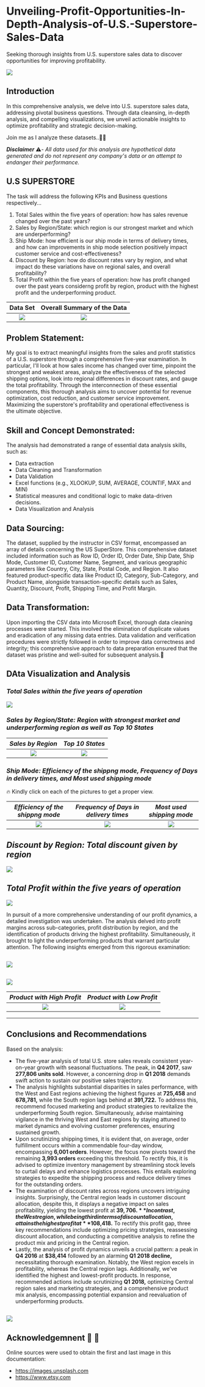# Unveiling-Profit-Opportunities-In-Depth-Analysis-of-U.S.-Superstore-Sales-Data
Seeking thorough insights from U.S. superstore sales data to discover opportunities for improving profitability.

![](USA.jpg)         



## Introduction

In this comprehensive analysis, we delve into U.S. superstore sales data, addressing pivotal business questions. Through data cleansing, in-depth analysis, and compelling visualizations, we unveil actionable insights to optimize profitability and strategic decision-making. 

Join me as I analyze these datasets..🙂😉


_**Disclaimer**_ ⚠️- _All data used for this analysis are hypothetical data generated and do not represent any company's data or an attempt to endanger their performance._

## U.S SUPERSTORE
The task will address the following KPIs and Business questions respectively...
1. Total Sales within the five years of operation: how has sales revenue changed over the past years?
2. Sales by Region/State: which region is our strongest market and which are underperforming?
3. Ship Mode: how efficient is our ship mode in terms of delivery times, and how can improvements in ship mode selection positively impact customer service and cost-effectiveness?
4. Discount by Region: how do discount rates vary by region, and what impact do these variations have on regional sales, and overall profitability?
5. Total Profit within the five years of operation: how has profit changed over the past years considerng profit by region, product with the highest profit and the underperforming product.

**Data Set**                                    |   **Overall Summary of the Data**             
:----------------------------------------------:|:--------------------------------:
![](f2.png)                                     |          ![](f1.png)               

## Problem Statement:

My goal is to extract meaningful insights from the sales and profit statistics of a U.S. superstore through a comprehensive five-year examination. In particular, I'll look at how sales income has changed over time, pinpoint the strongest and weakest areas, analyze the effectiveness of the selected shipping options, look into regional differences in discount rates, and gauge the total profitability. Through the interconnection of these essential components, this thorough analysis aims to uncover potential for revenue optimization, cost reduction, and customer service improvement. Maximizing the superstore's profitability and operational effectiveness is the ultimate objective.


## Skill and Concept Demonstrated:

The analysis had demonstrated a range of essential data analysis skills, such as:
- Data extraction
- Data Cleaning and Transformation
- Data Validation
- Excel functions (e.g., XLOOKUP, SUM, AVERAGE, COUNTIF, MAX and MIN)
- Statistical measures and conditional logic to make data-driven decisions.
- Data Visualization and Analysis

## Data Sourcing:

The dataset, supplied by the instructor in CSV format, encompassed an array of details concerning the US SuperStore. This comprehensive dataset included information such as Row ID, Order ID, Order Date, Ship Date, Ship Mode, Customer ID, Customer Name, Segment, and various geographic parameters like Country, City, State, Postal Code, and Region. It also featured product-specific data like Product ID, Category, Sub-Category, and Product Name, alongside transaction-specific details such as Sales, Quantity, Discount, Profit, Shipping Time, and Profit Margin.


## Data Transformation:

Upon importing the CSV data into Microsoft Excel, thorough data cleaning processes were started. This involved the elimination of duplicate values and eradication of any missing data entries. Data validation and verification procedures were strictly followed in order to improve data correctness and integrity; this comprehensive approach to data preparation ensured that the dataset was pristine and well-suited for subsequent analysis.:muscle:

## DAta Visualization and Analysis

### *Total Sales within the five years of operation*

![](Sales_trend.png)

### *Sales by Region/State: Region with strongest market and underperforming region as well as Top 10 States*

*Sales by Region*                               |   *Top 10 States*                
:----------------------------------------------:|:--------------------------------:
![](Sales_Region.png)                           |      ![](Sale_by_S.png)                 

### *Ship Mode: Efficiency of the shippng mode, Frequency of Days in delivery times, and Most used shipping mode*
:fire: Kindly click on each of the pictures to get a proper view.



*Efficiency of the shippng mode*      |   *Frequency of Days in delivery times*     | *Most used shipping mode*
:------------------------------------:|:-------------------------------------------:|:-------------------------:
![](Shipmod.png)                      |        ![](Frequency_Days.png)              |   ![](Shipmode.png)


## *Discount by Region: Total discount given by region*
![](Discount_Region1.png)  


## *Total Profit within the five years of operation*
![](QuarterlyProfit.png) 

In pursuit of a more comprehensive understanding of our profit dynamics, a detailed investigation was undertaken. The analysis delved into profit margins across sub-categories, profit distribution by region, and the identification of products driving the highest profitability. Simultaneously, it brought to light the underperforming products that warrant particular attention. The following insights emerged from this rigorous examination:


![](ProfitMargin.png)
----
![](Pofit_Region.png)
----
*Product with High Profit*                         |        *Product with Low Profit*     
:-------------------------------------------------:|:---------------------------------------------:
![](Product_High_Profit.png)                       |        ![](Product_Low_Profit.png)  
----


## Conclusions and Recommendations

Based on the analysis:

- The five-year analysis of total U.S. store sales reveals consistent year-on-year growth with seasonal fluctuations. The peak, in **Q4 2017**, saw **277,806 units sold**. However, a concerning drop in **Q1 2018** demands swift action to sustain our positive sales trajectory.
- The analysis highlights substantial disparities in sales performance, with the West and East regions achieving the highest figures at **725,458** and **678,781,** while the South region lags behind at **391,722.** To address this, recommend focused marketing and product strategies to revitalize the underperforming South region. Simultaneously, advise maintaining vigilance in the thriving West and East regions by staying attuned to market dynamics and evolving customer preferences, ensuring sustained growth.
- Upon scrutinizing shipping times, it is evident that, on average, order fulfillment occurs within a commendable four-day window, encompassing **6,001 orders**. However, the focus now pivots toward the remaining **3,993 orders** exceeding this threshold. To rectify this, it is advised to optimize inventory management by streamlining stock levels to curtail delays and enhance logistics processes. This entails exploring strategies to expedite the shipping process and reduce delivery times for the outstanding orders.
- The examination of discount rates across regions uncovers intriguing insights. Surprisingly, the Central region leads in customer discount allocation, despite this, it displays a negative impact on sales profitability, yielding the lowest profit at **$39,706.** In contrast, the West region, while being third in terms of discount allocation, attains the highest profit at **$108,418.** To rectify this profit gap, three key recommendations include optimizing pricing strategies, reassessing discount allocation, and conducting a competitive analysis to refine the product mix and pricing in the Central region.
- Lastly, the analysis of profit dynamics unveils a crucial pattern: a peak in **Q4 2016** at **$38,414** followed by an alarming **Q1 2018 decline,** necessitating thorough examination. Notably, the West region excels in profitability, whereas the Central region lags. Additionally, we've identified the highest and lowest-profit products. In response, recommended actions include scrutinizing **Q1 2018,** optimizing Central region sales and marketing strategies, and a comprehensive product mix analysis, encompassing potential expansion and reevaluation of underperforming products.

![](X6.png)
---

## Acknowledgemnent 🙏 🙏

Online sources were used to obtain the first and last image in this documentation:
- https://images.unsplash.com
- https://www.etsy.com


